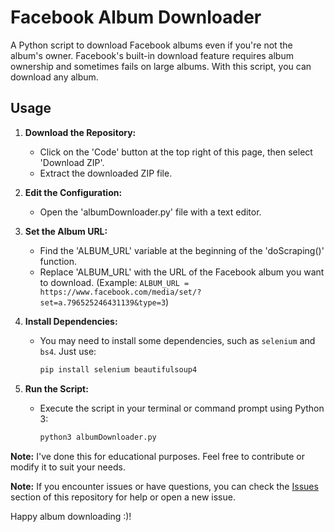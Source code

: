 # Facebook Album Downloader

A Python script to download Facebook albums even if you're not the album's owner. Facebook's built-in download feature requires album ownership and sometimes fails on large albums. With this script, you can download any album.

## Usage

1. **Download the Repository:**
   - Click on the 'Code' button at the top right of this page, then select 'Download ZIP'.
   - Extract the downloaded ZIP file.

2. **Edit the Configuration:**
   - Open the 'albumDownloader.py' file with a text editor.

3. **Set the Album URL:**
   - Find the 'ALBUM_URL' variable at the beginning of the 'doScraping()' function.
   - Replace 'ALBUM_URL' with the URL of the Facebook album you want to download. (Example: `ALBUM_URL = https://www.facebook.com/media/set/?set=a.796525246431139&type=3`)

4. **Install Dependencies:**
   - You may need to install some dependencies, such as `selenium` and `bs4`. Just use:
     ```bash
     pip install selenium beautifulsoup4
     ```

5. **Run the Script:**
   - Execute the script in your terminal or command prompt using Python 3:
     ```bash
     python3 albumDownloader.py
     ```

**Note:** I've done this for educational purposes. Feel free to contribute or modify it to suit your needs.

**Note:** If you encounter issues or have questions, you can check the [Issues](https://github.com/your-repo/issues) section of this repository for help or open a new issue.

Happy album downloading :)!
